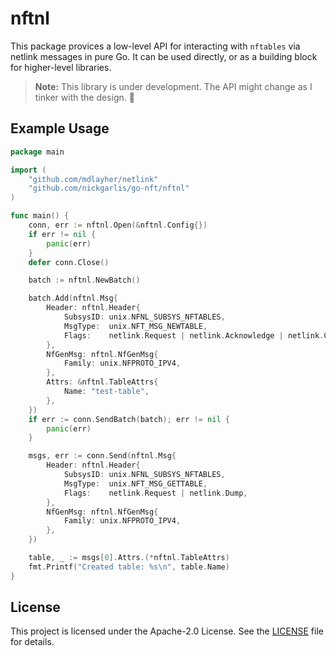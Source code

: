 
# nftnl

This package provices a low-level API for interacting with `nftables` via
netlink messages in pure Go. It can be used directly, or as a building block for
higher-level libraries.

> **Note:** This library is under development. The API might change as I tinker with the design. 🚧

## Example Usage

```go
package main

import (
	"github.com/mdlayher/netlink"
	"github.com/nickgarlis/go-nft/nftnl"
)

func main() {
	conn, err := nftnl.Open(&nftnl.Config{})
	if err != nil {
		panic(err)
	}
	defer conn.Close()

	batch := nftnl.NewBatch()

	batch.Add(nftnl.Msg{
		Header: nftnl.Header{
			SubsysID: unix.NFNL_SUBSYS_NFTABLES,
			MsgType:  unix.NFT_MSG_NEWTABLE,
			Flags:    netlink.Request | netlink.Acknowledge | netlink.Create,
		},
		NfGenMsg: nftnl.NfGenMsg{
			Family: unix.NFPROTO_IPV4,
		},
		Attrs: &nftnl.TableAttrs{
			Name: "test-table",
		},
	})
	if err := conn.SendBatch(batch); err != nil {
		panic(err)
	}

	msgs, err := conn.Send(nftnl.Msg{
		Header: nftnl.Header{
			SubsysID: unix.NFNL_SUBSYS_NFTABLES,
			MsgType:  unix.NFT_MSG_GETTABLE,
			Flags:    netlink.Request | netlink.Dump,
		},
		NfGenMsg: nftnl.NfGenMsg{
			Family: unix.NFPROTO_IPV4,
		},
	})

	table, _ := msgs[0].Attrs.(*nftnl.TableAttrs)
	fmt.Printf("Created table: %s\n", table.Name)
}
```

## License
This project is licensed under the Apache-2.0 License.
See the [LICENSE](https://github.com/nickgarlis/go-nft/blob/main/LICENSE)
file for details.